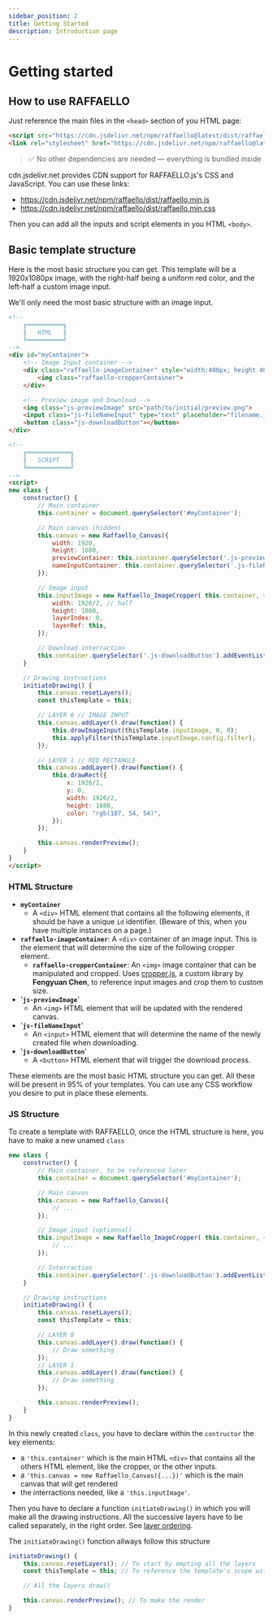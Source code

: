 ```yaml
---
sidebar_position: 2
title: Getting Started
description: Introduction page
---
```


# Getting started

## How to use RAFFAELLO

Just reference the main files in the `<head>` section of you HTML page:


```html
<script src="https://cdn.jsdelivr.net/npm/raffaello@latest/dist/raffaello.min.js" data-license="abc123"></script>
<link rel="stylesheet" href="https://cdn.jsdelivr.net/npm/raffaello@latest/dist/raffaello.min.css">
```

> ✅ No other dependencies are needed — everything is bundled inside

cdn.jsdelivr.net provides CDN support for RAFFAELLO.js's CSS and JavaScript.
You can use these links:
- https://cdn.jsdelivr.net/npm/raffaello/dist/raffaello.min.js
- https://cdn.jsdelivr.net/npm/raffaello/dist/raffaello.min.css

Then you can add all the inputs and script elements in you HTML `<body>`. 


## Basic template structure

Here is the most basic structure you can get. 
This template will be a 1920x1080px image, with the right-half being a uniform red color, and the left-half a custom image input.

We'll only need the most basic structure with an image input.


```html
<!-- 
    ╔══════════╗
    ║   HTML   ║
    ╚══════════╝ 
-->
<div id="myContainer">
    <!-- Image Input container -->
    <div class="raffaello-imageContainer" style="width:400px; height 400px">
        <img class="raffaello-cropperContainer">
    </div>

    <!-- Preview image and Download -->
    <img class="js-previewImage" src="path/to/initial/preview.png">
    <input class="js-fileNameInput" type="text" placeholder="filename.jpg">
    <button class="js-downloadButton"></button>
</div>

<!-- 
    ╔════════════╗
    ║   SCRIPT   ║
    ╚════════════╝ 
-->
<script>
new class {
    constructor() {
        // Main container
        this.container = document.querySelector('#myContainer');

        // Main canvas (hidden)
        this.canvas = new Raffaello_Canvas({ 
            width: 1920,
            height: 1080,
            previewContainer: this.container.querySelector('.js-previewImage'),
            nameInputContainer: this.container.querySelector('.js-fileNameInput'),
        });

        // Image input
        this.inputImage = new Raffaello_ImageCropper( this.container, {
            width: 1920/2, // half
            height: 1080,
            layerIndex: 0,
            layerRef: this,
        });

        // Download interraction
        this.container.querySelector('.js-downloadButton').addEventListener('click', () => this.canvas.downloadImage());
    }

    // Drawing instructions
    initiateDrawing() {
        this.canvas.resetLayers();
        const thisTemplate = this;

        // LAYER 0 // IMAGE INPUT
        this.canvas.addLayer().draw(function() {
            this.drawImageInput(thisTemplate.inputImage, 0, 0);
            this.applyFilter(thisTemplate.inputImage.config.filter);   
        });

        // LAYER 1 // RED RECTANGLE
        this.canvas.addLayer().draw(function() {
            this.drawRect({
                x: 1920/2,
                y: 0,
                width: 1920/2,
                height: 1080,
                color: "rgb(187, 54, 54)",
            });
        });

        this.canvas.renderPreview();
    }
}
</script>
```

### HTML Structure

- **`myContainer`**
    - A `<div>` HTML element that contains all the following elements, it should be have a unique `id` identifier. (Beware of this, when you have multiple instances on a page.)
- **`raffaello-imageContainer`**: A `<div>` container of an image input. This is the element that will determine the size of the following cropper element.
    - **`raffaello-cropperContainer`**: An `<img>` image container that can be manipulated and cropped. Uses [cropper.js](https://github.com/fengyuanchen/cropperjs/tree/main), a custom library by **Fengyuan Chen**, to reference input images and crop them to custom size.
- '**`js-previewImage`**'
    - An `<img>` HTML element that will be updated with the rendered canvas.
- '**`js-fileNameInput`**'
    - An `<input>` HTML element that will determine the name of the newly created file when downloading.
- '**`js-downloadButton`**'
    - A `<button>` HTML element that will trigger the download process.

These elements are the most basic HTML structure you can get. All these will be present in 95% of your templates.
You can use any CSS workflow you desire to put in place these elements.

### JS Structure

To create a template with RAFFAELLO, once the HTML structure is here, you have to make a new unamed `class`

```javascript
new class {
    constructor() {
        // Main container, to be referenced later
        this.container = document.querySelector('#myContainer');

        // Main canvas
        this.canvas = new Raffaello_Canvas({ 
            // ...
        });

        // Image input (optionnal)
        this.inputImage = new Raffaello_ImageCropper( this.container, {
            // ...
        });

        // Interraction
        this.container.querySelector('.js-downloadButton').addEventListener('click', () => this.canvas.downloadImage());
    }

    // Drawing instructions
    initiateDrawing() {
        this.canvas.resetLayers();
        const thisTemplate = this;

        // LAYER 0
        this.canvas.addLayer().draw(function() {
            // Draw something
        });
        // LAYER 1
        this.canvas.addLayer().draw(function() {
            // Draw something
        });

        this.canvas.renderPreview();
    }
}
```

In this newly created `class`, you have to declare within the `contructor` the key elements:
- a `'this.container'` which is the main HTML `<div>` that contains all the others HTML element, like the cropper, or the other inputs.
- a `'this.canvas = new Raffaello_Canvas({...})'` which is the main canvas that will get rendered
- the interractions needed, like a `'this.inputImage'`.

Then you have to declare a function `initiateDrawing()` in which you will make all the drawing instructions.
All the successive layers have to be called separately, in the right order. See [layer ordering](#to-do).

The `initiateDrawing()` function allways follow this structure

```javascript
initiateDrawing() {
    this.canvas.resetLayers(); // To start by empting all the layers
    const thisTemplate = this; // To reference the template's scope within a draw()

    // All the layers draw()

    this.canvas.renderPreview(); // To make the render
}
```